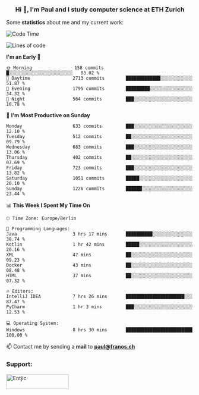 <h3 align="center">Hi 👋, I'm Paul and I study computer science at ETH Zurich</h3>


Some **statistics** about me and my current work:

<!--START_SECTION:waka-->
![Code Time](http://img.shields.io/badge/Code%20Time-1%2C528%20hrs%2045%20mins-blue)

![Lines of code](https://img.shields.io/badge/From%20Hello%20World%20I%27ve%20Written-2.8%20million%20lines%20of%20code-blue)

**I'm an Early 🐤** 

```text
🌞 Morning                158 commits         █░░░░░░░░░░░░░░░░░░░░░░░░   03.02 % 
🌆 Daytime                2713 commits        █████████████░░░░░░░░░░░░   51.87 % 
🌃 Evening                1795 commits        █████████░░░░░░░░░░░░░░░░   34.32 % 
🌙 Night                  564 commits         ███░░░░░░░░░░░░░░░░░░░░░░   10.78 % 
```
📅 **I'm Most Productive on Sunday** 

```text
Monday                   633 commits         ███░░░░░░░░░░░░░░░░░░░░░░   12.10 % 
Tuesday                  512 commits         ██░░░░░░░░░░░░░░░░░░░░░░░   09.79 % 
Wednesday                683 commits         ███░░░░░░░░░░░░░░░░░░░░░░   13.06 % 
Thursday                 402 commits         ██░░░░░░░░░░░░░░░░░░░░░░░   07.69 % 
Friday                   723 commits         ███░░░░░░░░░░░░░░░░░░░░░░   13.82 % 
Saturday                 1051 commits        █████░░░░░░░░░░░░░░░░░░░░   20.10 % 
Sunday                   1226 commits        ██████░░░░░░░░░░░░░░░░░░░   23.44 % 
```


📊 **This Week I Spent My Time On** 

```text
🕑︎ Time Zone: Europe/Berlin

💬 Programming Languages: 
Java                     3 hrs 17 mins       ██████████░░░░░░░░░░░░░░░   38.74 % 
Kotlin                   1 hr 42 mins        █████░░░░░░░░░░░░░░░░░░░░   20.16 % 
XML                      47 mins             ██░░░░░░░░░░░░░░░░░░░░░░░   09.23 % 
Docker                   43 mins             ██░░░░░░░░░░░░░░░░░░░░░░░   08.48 % 
HTML                     37 mins             ██░░░░░░░░░░░░░░░░░░░░░░░   07.32 % 

🔥 Editors: 
IntelliJ IDEA            7 hrs 26 mins       ██████████████████████░░░   87.47 % 
PyCharm                  1 hr 3 mins         ███░░░░░░░░░░░░░░░░░░░░░░   12.53 % 

💻 Operating System: 
Windows                  8 hrs 30 mins       █████████████████████████   100.00 % 
```


<!--END_SECTION:waka-->

📫 Contact me by sending a **mail** to **paul@franos.ch**

<h3 align="left">Support:</h3>
<p><a href="https://ko-fi.com/Entjic"> <img align="left" src="https://cdn.ko-fi.com/cdn/kofi3.png?v=3" height="40" width="168" alt="Entjic" /></a></p>
